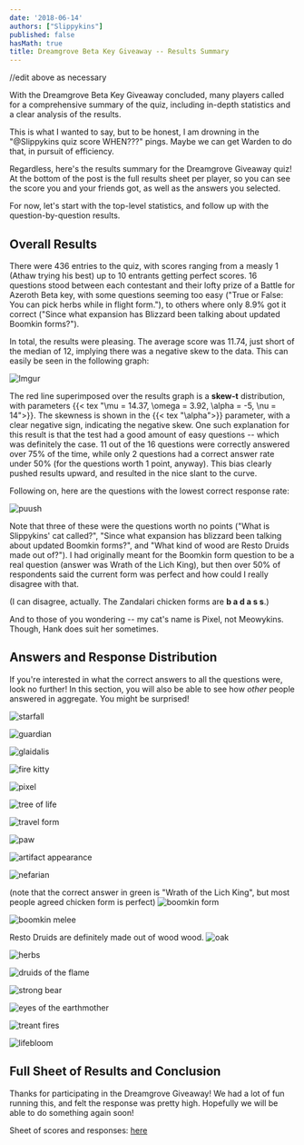 ```yaml
---
date: '2018-06-14'
authors: ["Slippykins"]
published: false
hasMath: true
title: Dreamgrove Beta Key Giveaway -- Results Summary
---
```


//edit above as necessary


With the Dreamgrove Beta Key Giveaway concluded, many players called for a comprehensive summary of the quiz, including in-depth statistics and a clear analysis of the results.

This is what I wanted to say, but to be honest, I am drowning in the "@Slippykins quiz score WHEN???" pings. Maybe we can get Warden to do that, in pursuit of efficiency.

Regardless, here's the results summary for the Dreamgrove Giveaway quiz! At the bottom of the post is the full results sheet per player, so you can see the score you and your friends got, as well as the answers you selected.

For now, let's start with the top-level statistics, and follow up with the question-by-question results.


## Overall Results ##

There were 436 entries to the quiz, with scores ranging from a measly 1 (Athaw trying his best) up to 10 entrants getting perfect scores. 16 questions stood between each contestant and their lofty prize of a Battle for Azeroth Beta key, with some questions seeming too easy ("True or False: You can pick herbs while in flight form."), to others where only 8.9% got it correct ("Since what expansion has Blizzard been talking about updated Boomkin forms?").

In total, the results were pleasing. The average score was 11.74, just short of the median of 12, implying there was a negative skew to the data. This can easily be seen in the following graph:

![Imgur](https://i.imgur.com/pewiHXg.png)

The red line superimposed over the results graph is a **skew-t** distribution, with parameters {{< tex "\mu = 14.37, \omega = 3.92, \alpha = -5, \nu = 14">}}. The skewness is shown in the {{< tex "\alpha">}} parameter, with a clear negative sign, indicating the negative skew. One such explanation for this result is that the test had a good amount of easy questions -- which was definitely the case. 11 out of the 16 questions were correctly answered over 75% of the time, while only 2 questions had a correct answer rate under 50% (for the questions worth 1 point, anyway). This bias clearly pushed results upward, and resulted in the nice slant to the curve.

Following on, here are the questions with the lowest correct response rate:

![puush](https://puu.sh/AF3Qf/eb2ca7f8c2.png)

Note that three of these were the questions worth no points ("What is Slippykins' cat called?", "Since what expansion has blizzard been talking about updated Boomkin forms?", and "What kind of wood are Resto Druids made out of?"). I had originally meant for the Boomkin form question to be a real question (answer was Wrath of the Lich King), but then over 50% of respondents said the current form was perfect and how could I really disagree with that.

(I can disagree, actually. The Zandalari chicken forms are **b a d a s s**.)

And to those of you wondering -- my cat's name is Pixel, not Meowykins. Though, Hank does suit her sometimes.


## Answers and Response Distribution ##

If you're interested in what the correct answers to all the questions were, look no further! In this section, you will also be able to see how *other* people answered in aggregate. You might be surprised!

![starfall](https://puu.sh/AF3ZK/5ef766de2c.png)

![guardian](https://puu.sh/AF40k/dd2e43e004.png)

![glaidalis](https://puu.sh/AF7Uv/c440389617.png)

![fire kitty](https://puu.sh/AF7V2/b67b651fb9.png)

![pixel](https://puu.sh/AF7Vj/66d06b8cf8.png)

![tree of life](https://puu.sh/AF7VI/eb323f63a4.png)

![travel form](https://puu.sh/AF7W4/30f9a098be.png)

![paw](https://puu.sh/AF7Wm/7b3a6ca995.png)

![artifact appearance](https://puu.sh/AF7WH/30349eed9c.png)

![nefarian](https://puu.sh/AF7X7/72642e6bc4.png)

(note that the correct answer in green is "Wrath of the Lich King", but most people agreed chicken form is perfect)
![boomkin form](https://puu.sh/AF7Xs/c353e0295f.png)

![boomkin melee](https://puu.sh/AF7Yv/4b7bb6f183.png)

Resto Druids are definitely made out of wood wood.
![oak](https://puu.sh/AF7YU/20138a925f.png)

![herbs](https://puu.sh/AF7Zq/225ef4dcea.png)

![druids of the flame](https://puu.sh/AF7ZJ/fa481c7c71.png)

![strong bear](https://puu.sh/AF7ZW/e050d94c56.png)

![eyes of the earthmother](https://puu.sh/AF809/36e688236f.png)

![treant fires](https://puu.sh/AF80u/b512f30a1e.png)

![lifebloom](https://puu.sh/AF80H/dee76fe79a.png)


## Full Sheet of Results and Conclusion ##

Thanks for participating in the Dreamgrove Giveaway! We had a lot of fun running this, and felt the response was pretty high. Hopefully we will be able to do something again soon!

Sheet of scores and responses: [here]

[here]: https://docs.google.com/spreadsheets/d/1lldUEoxNT_8b6qto4MVUWdQ-J06t1-yhgGUi0UJXLak/edit?usp=sharing
